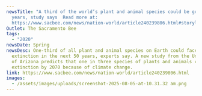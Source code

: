 ```yaml
---
newsTitle: "A third of the world’s plant and animal species could be gone in 50
  years, study says  Read more at:
  https://www.sacbee.com/news/nation-world/article240239806.html#storylink=cpy"
Outlet: The Sacramento Bee
tags:
  - "2020"
newsDate: Spring
newsDesc: One-third of all plant and animal species on Earth could face
  extinction in the next 50 years, experts say. A new study from the University
  of Arizona predicts that one in three species of plants and animals could face
  extinction by 2070 because of climate change.
link: https://www.sacbee.com/news/nation-world/article240239806.html
images:
  - /assets/images/uploads/screenshot-2025-08-05-at-10.31.32 am.png
---
```

